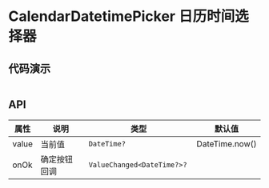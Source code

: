 # CalendarDatetimePicker 日历时间选择器

## 代码演示

```dart src=../example/lib/pages/calendar_datetime_picker_page.dart preview=/calendar-datetime-picker

```

## API

| 属性    | 说明     | 类型                          | 默认值            |
|-------|--------|-----------------------------|----------------|
| value | 当前值    | `DateTime? `                | DateTime.now() |
| onOk  | 确定按钮回调 | `ValueChanged<DateTime?>? ` |                |